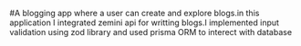 #A blogging app where a user can create and explore blogs.in this application I integrated zemini api for writting blogs.I implemented input validation using zod library and used prisma ORM to interect with database
